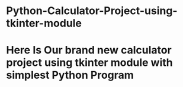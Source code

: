 # Python-Calculator-Project-using-tkinter-module
# Here Is Our brand new calculator project using tkinter module with simplest Python Program 
